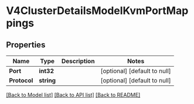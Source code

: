 # V4ClusterDetailsModelKvmPortMappings

## Properties
Name | Type | Description | Notes
------------ | ------------- | ------------- | -------------
**Port** | **int32** |  | [optional] [default to null]
**Protocol** | **string** |  | [optional] [default to null]

[[Back to Model list]](../README.md#documentation-for-models) [[Back to API list]](../README.md#documentation-for-api-endpoints) [[Back to README]](../README.md)


